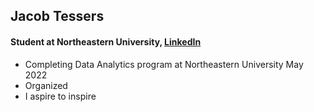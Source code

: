 ## Jacob Tessers

#### Student at Northeastern University, [LinkedIn](www.linkedin.com/in/jacob-tessers-271161133)


- Completing Data Analytics program at Northeastern University May 2022
- Organized
- I aspire to inspire
